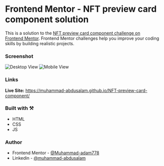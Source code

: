 # Frontend Mentor - NFT preview card component solution

This is a solution to the [NFT preview card component challenge on Frontend Mentor](https://www.frontendmentor.io/challenges/nft-preview-card-component-SbdUL_w0U). Frontend Mentor challenges help you improve your coding skills by building realistic projects.

### Screenshot

![Desktop View](screenshots/img-1.png)
![Mobile View](screenshots/img-2.png)

### Links

**Live Site:** https://muhammad-abdusalam.github.io/NFT-preview-card-component/

### Built with ⚒️

- HTML
- CSS
- JS

### Author

- Frontend Mentor - [@Muhammad-adam778](https://www.frontendmentor.io/profile/Muhammad-adam778)
- Linkedin - [@muhammad-abdusalam](https://www.linkedin.com/in/muhammad-abdusalam)
